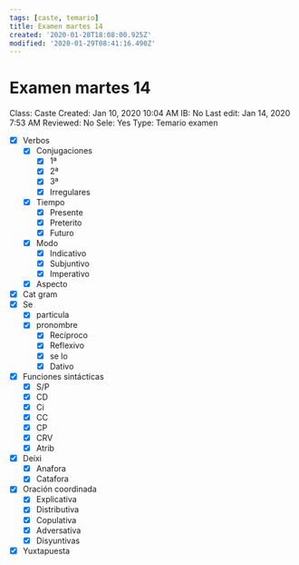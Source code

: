 ```yaml
---
tags: [caste, temario]
title: Examen martes 14
created: '2020-01-28T18:08:00.925Z'
modified: '2020-01-29T08:41:16.490Z'
---
```


# Examen martes 14

Class: Caste
Created: Jan 10, 2020 10:04 AM
IB: No
Last edit: Jan 14, 2020 7:53 AM
Reviewed: No
Sele: Yes
Type: Temario examen

- [x]  Verbos
    - [x]  Conjugaciones
        - [x]  1ª
        - [x]  2ª
        - [x]  3ª
        - [x]  Irregulares
    - [x]  Tiempo
        - [x]  Presente
        - [x]  Preterito
        - [x]  Futuro
    - [x]  Modo
        - [x]  Indicativo
        - [x]  Subjuntivo
        - [x]  Imperativo
    - [x]  Aspecto
- [x]  Cat gram
- [x]  Se
    - [x]  particula
    - [x]  pronombre
        - [x]  Recíproco
        - [x]  Reflexivo
        - [x]  se lo
        - [x]  Dativo
- [x]  Funciones sintácticas
    - [x]  S/P
    - [x]  CD
    - [x]  Ci
    - [x]  CC
    - [x]  CP
    - [x]  CRV
    - [x]  Atrib
- [x]  Deíxi
    - [x]  Anafora
    - [x]  Catafora
- [x]  Oración coordinada
    - [x]  Explicativa
    - [x]  Distributiva
    - [x]  Copulativa
    - [x]  Adversativa
    - [x]  Disyuntivas
- [x]  Yuxtapuesta

